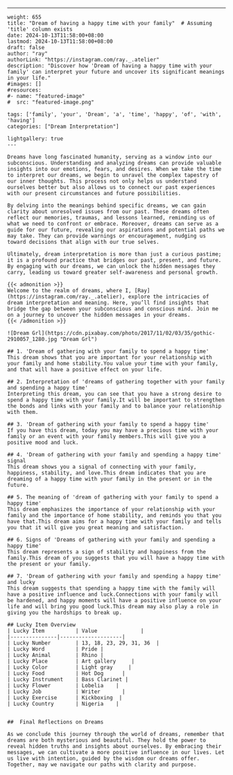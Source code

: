 ---
    weight: 655
    title: "Dream of having a happy time with your family"  # Assuming 'title' column exists
    date: 2024-10-13T11:58:00+08:00
    lastmod: 2024-10-13T11:58:00+08:00
    draft: false
    author: "ray"
    authorLink: "https://instagram.com/ray._.atelier"
    description: "Discover how 'Dream of having a happy time with your family' can interpret your future and uncover its significant meanings in your life."
    #images: []
    #resources:
    #- name: "featured-image"
    #  src: "featured-image.png"
    
    tags: ['family', 'your', 'Dream', 'a', 'time', 'happy', 'of', 'with', 'having']
    categories: ["Dream Interpretation"]
    
    lightgallery: true
    ---
    
    Dreams have long fascinated humanity, serving as a window into our subconscious. Understanding and analyzing dreams can provide valuable insights into our emotions, fears, and desires. When we take the time to interpret our dreams, we begin to unravel the complex tapestry of our inner thoughts. This process not only helps us understand ourselves better but also allows us to connect our past experiences with our present circumstances and future possibilities.
    
    By delving into the meanings behind specific dreams, we can gain clarity about unresolved issues from our past. These dreams often reflect our memories, traumas, and lessons learned, reminding us of what we need to confront or embrace. Moreover, dreams can serve as a guide for our future, revealing our aspirations and potential paths we may take. They can provide warnings or encouragement, nudging us toward decisions that align with our true selves.
    
    Ultimately, dream interpretation is more than just a curious pastime; it is a profound practice that bridges our past, present, and future. By engaging with our dreams, we can unlock the hidden messages they carry, leading us toward greater self-awareness and personal growth.
    
    {{< admonition >}}
    Welcome to the realm of dreams, where I, [Ray](https://instagram.com/ray._.atelier), explore the intricacies of dream interpretation and meaning. Here, you’ll find insights that bridge the gap between your subconscious and conscious mind. Join me on a journey to uncover the hidden messages in your dreams.
    {{< /admonition >}}
    
    ![Dream Grl](https://cdn.pixabay.com/photo/2017/11/02/03/35/gothic-2910057_1280.jpg "Dream Grl")
    
    ## 1. 'Dream of gathering with your family to spend a happy time'
    This dream shows that you are important for your relationship with your family and home stability.You value your time with your family, and that will have a positive effect on your life.
    
    ## 2. Interpretation of 'dreams of gathering together with your family and spending a happy time'
    Interpreting this dream, you can see that you have a strong desire to spend a happy time with your family.It will be important to strengthen the bonds and links with your family and to balance your relationship with them.
    
    ## 3. 'Dream of gathering with your family to spend a happy time'
    If you have this dream, today you may have a precious time with your family or an event with your family members.This will give you a positive mood and luck.
    
    ## 4. 'Dream of gathering with your family and spending a happy time' signal
    This dream shows you a signal of connecting with your family, happiness, stability, and love.This dream indicates that you are dreaming of a happy time with your family in the present or in the future.
    
    ## 5. The meaning of 'dream of gathering with your family to spend a happy time'
    This dream emphasizes the importance of your relationship with your family and the importance of home stability, and reminds you that you have that.This dream aims for a happy time with your family and tells you that it will give you great meaning and satisfaction.
    
    ## 6. Signs of 'Dreams of gathering with your family and spending a happy time'
    This dream represents a sign of stability and happiness from the family.This dream of you suggests that you will have a happy time with the present or your family.
    
    ## 7. 'Dream of gathering with your family and spending a happy time' and lucky
    This dream suggests that spending a happy time with the family will have a positive influence and luck.Connections with your family will be hardened, and happy moments will have a positive influence on your life and will bring you good luck.This dream may also play a role in giving you the hardships to break up.
    
    ## Lucky Item Overview
    | Lucky Item          | Value              |
    |---------------|--------------------|
    | Lucky Number        | 13, 18, 23, 29, 31, 36  |
    | Lucky Word          | Pride |
    | Lucky Animal        | Rhino |
    | Lucky Place         | Art gallery     |
    | Lucky Color         | Light gray     |
    | Lucky Food          | Hot Dog      |
    | Lucky Instrument    | Bass Clarinet |
    | Lucky Flower        | Lobelia    |
    | Lucky Job           | Writer       |
    | Lucky Exercise      | Kickboxing  |
    | Lucky Country       | Nigeria    |
    
    
    ##  Final Reflections on Dreams
    
    As we conclude this journey through the world of dreams, remember that dreams are both mysterious and beautiful. They hold the power to reveal hidden truths and insights about ourselves. By embracing their messages, we can cultivate a more positive influence in our lives. Let us live with intention, guided by the wisdom our dreams offer. Together, may we navigate our paths with clarity and purpose.
    